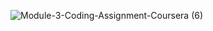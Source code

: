 ![Module-3-Coding-Assignment-Coursera (6)](https://user-images.githubusercontent.com/79485961/171996193-cf331668-b3e7-44c5-b04f-33062cb45902.png)

